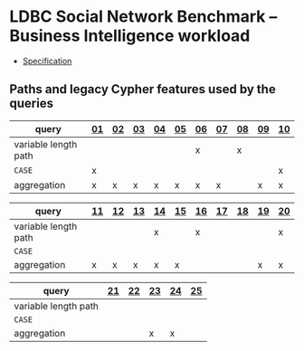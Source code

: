 # LDBC Social Network Benchmark – Business Intelligence workload

* [Specification](http://wiki.ldbcouncil.org/display/TUC/Business+Intelligence+Workload)

## Paths and legacy Cypher features used by the queries

| query                 | [01](bi-1.cypher) | [02](bi-2.cypher) | [03](bi-3.cypher) | [04](bi-4.cypher) | [05](bi-5.cypher) | [06](bi-6.cypher) | [07](bi-7.cypher) | [08](bi-8.cypher) | [09](bi-9.cypher) | [10](bi-10.cypher) |
| --------------------- | --- | --- | --- | --- | --- | --- | --- | --- | --- | --- |
| variable length path  |     |     |     |     |     | x   |     | x   |     |     |
| `CASE`                | x   |     |     |     |     |     |     |     |     | x   |
| aggregation           | x   | x   | x   | x   | x   | x   | x   |     | x   | x   |


| query                 | [11](bi-11.cypher) | [12](bi-12.cypher) | [13](bi-13.cypher) | [14](bi-14.cypher) | [15](bi-15.cypher) | [16](bi-16.cypher) | [17](bi-17.cypher) | [18](bi-18.cypher) | [19](bi-19.cypher) | [20](bi-20.cypher) |
| --------------------- | --- | --- | --- | --- | --- | --- | --- | --- | --- | --- |
| variable length path  |     |     |     | x   |     | x   |     |     |     | x   |
| `CASE`                |     |     |     |     |     |     |     |     |     |     |
| aggregation           | x   | x   | x   | x   | x   |     |     |     | x   | x   |


| query                 | [21](bi-21.cypher) | [22](bi-22.cypher) | [23](bi-23.cypher) | [24](bi-24.cypher) | [25](bi-25.cypher) |
| --------------------- | --- | --- | --- | --- | --- |
| variable length path  |     |     |     |     |     |
| `CASE`                |     |     |     |     |     |
| aggregation           |     |     | x   | x   |     |
